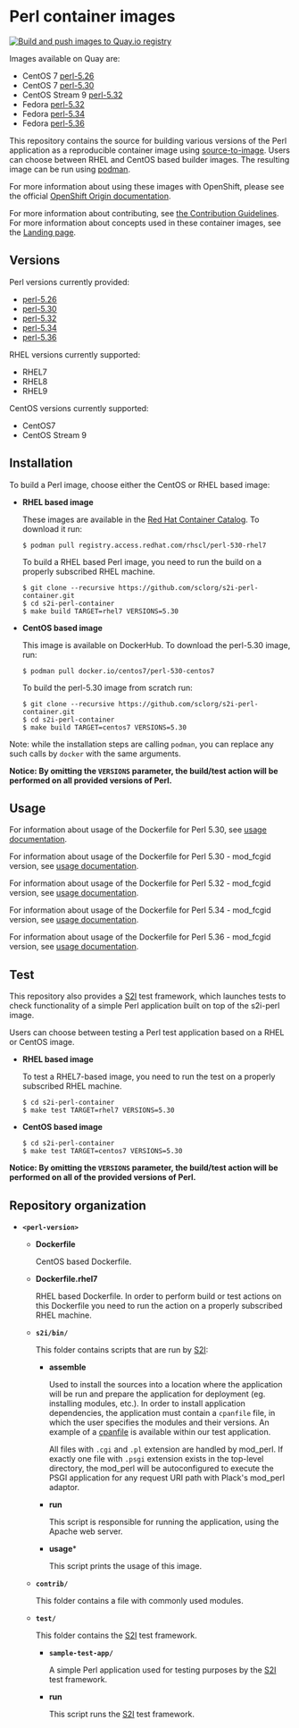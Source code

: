 Perl container images
=====================

[![Build and push images to Quay.io registry](https://github.com/sclorg/s2i-perl-container/actions/workflows/build-and-push.yml/badge.svg)](https://github.com/sclorg/s2i-perl-container/actions/workflows/build-and-push.yml)

Images available on Quay are:
* CentOS 7 [perl-5.26](https://quay.io/repository/centos7/perl-526-centos7)
* CentOS 7 [perl-5.30](https://quay.io/repository/centos7/perl-530-centos7)
* CentOS Stream 9 [perl-5.32](https://quay.io/repository/sclorg/perl-532-c9s)
* Fedora [perl-5.32](https://quay.io/repository/fedora/perl-532)
* Fedora [perl-5.34](https://quay.io/repository/fedora/perl-534)
* Fedora [perl-5.36](https://quay.io/repository/fedora/perl-536)

This repository contains the source for building various versions of
the Perl application as a reproducible container image using
[source-to-image](https://github.com/openshift/source-to-image).
Users can choose between RHEL and CentOS based builder images.
The resulting image can be run using [podman](https://github.com/containers/libpod).

For more information about using these images with OpenShift, please see the
official [OpenShift Origin documentation](https://docs.okd.io/latest/using_images/s2i_images/perl.html).

For more information about contributing, see
[the Contribution Guidelines](https://github.com/sclorg/welcome/blob/master/contribution.md).
For more information about concepts used in these container images, see the
[Landing page](https://github.com/sclorg/welcome).


Versions
--------
Perl versions currently provided:
* [perl-5.26](5.26)
* [perl-5.30](5.30)
* [perl-5.32](5.32)
* [perl-5.34](5.34)
* [perl-5.36](5.36)

RHEL versions currently supported:
* RHEL7
* RHEL8
* RHEL9

CentOS versions currently supported:
* CentOS7
* CentOS Stream 9


Installation
------------
To build a Perl image, choose either the CentOS or RHEL based image:

*  **RHEL based image**

    These images are available in the [Red Hat Container Catalog](https://access.redhat.com/containers/#/registry.access.redhat.com/rhscl/perl-530-rhel7).
    To download it run:

    ```
    $ podman pull registry.access.redhat.com/rhscl/perl-530-rhel7
    ```

    To build a RHEL based Perl image, you need to run the build on a properly
    subscribed RHEL machine.

    ```
    $ git clone --recursive https://github.com/sclorg/s2i-perl-container.git
    $ cd s2i-perl-container
    $ make build TARGET=rhel7 VERSIONS=5.30
    ```

*  **CentOS based image**

    This image is available on DockerHub. To download the perl-5.30 image, run:

    ```
    $ podman pull docker.io/centos7/perl-530-centos7
    ```

    To build the perl-5.30 image from scratch run:

    ```
    $ git clone --recursive https://github.com/sclorg/s2i-perl-container.git
    $ cd s2i-perl-container
    $ make build TARGET=centos7 VERSIONS=5.30
    ```

Note: while the installation steps are calling `podman`, you can replace any such calls by `docker` with the same arguments.

**Notice: By omitting the `VERSIONS` parameter, the build/test action will be performed
on all provided versions of Perl.**


Usage
-----

For information about usage of the Dockerfile for Perl 5.30,
see [usage documentation](5.30/README.md).

For information about usage of the Dockerfile for Perl 5.30 - mod_fcgid version,
see [usage documentation](5.30-mod_fcgid/README.md).

For information about usage of the Dockerfile for Perl 5.32 - mod_fcgid version,
see [usage documentation](5.32/README.md).

For information about usage of the Dockerfile for Perl 5.34 - mod_fcgid version,
see [usage documentation](5.34/README.md).

For information about usage of the Dockerfile for Perl 5.36 - mod_fcgid version,
see [usage documentation](5.36/README.md).

Test
----
This repository also provides a [S2I](https://github.com/openshift/source-to-image) test framework,
which launches tests to check functionality of a simple Perl application built on top of the s2i-perl image.

Users can choose between testing a Perl test application based on a RHEL or CentOS image.

*  **RHEL based image**

    To test a RHEL7-based image, you need to run the test on a properly
    subscribed RHEL machine.

    ```
    $ cd s2i-perl-container
    $ make test TARGET=rhel7 VERSIONS=5.30
    ```

*  **CentOS based image**

    ```
    $ cd s2i-perl-container
    $ make test TARGET=centos7 VERSIONS=5.30
    ```

**Notice: By omitting the `VERSIONS` parameter, the build/test action will be performed
on all of the provided versions of Perl.**


Repository organization
-----------------------
* **`<perl-version>`**

    * **Dockerfile**

        CentOS based Dockerfile.

    * **Dockerfile.rhel7**

        RHEL based Dockerfile. In order to perform build or test actions on this
        Dockerfile you need to run the action on a properly subscribed RHEL machine.

    * **`s2i/bin/`**

        This folder contains scripts that are run by [S2I](https://github.com/openshift/source-to-image):

        *   **assemble**

            Used to install the sources into a location where the application
            will be run and prepare the application for deployment (eg. installing
            modules, etc.).
            In order to install application dependencies, the application must contain a
            `cpanfile` file, in which the user specifies the modules and their versions.
            An example of a [cpanfile](https://github.com/sclorg/s2i-perl-container/blob/master/5.30/test/sample-test-app/cpanfile) is available within our test application.

            All files with `.cgi` and `.pl` extension are handled by mod_perl.
            If exactly one file with `.psgi` extension exists in the top-level
            directory, the mod_perl will be autoconfigured to execute the PSGI
            application for any request URI path with Plack's mod_perl adaptor.

        *   **run**

            This script is responsible for running the application, using the
            Apache web server.

        *   **usage***

            This script prints the usage of this image.

    * **`contrib/`**

        This folder contains a file with commonly used modules.

    * **`test/`**

        This folder contains the [S2I](https://github.com/openshift/source-to-image)
        test framework.

        * **`sample-test-app/`**

            A simple Perl application used for testing purposes by the [S2I](https://github.com/openshift/source-to-image) test framework.

        * **run**

            This script runs the [S2I](https://github.com/openshift/source-to-image) test framework.
